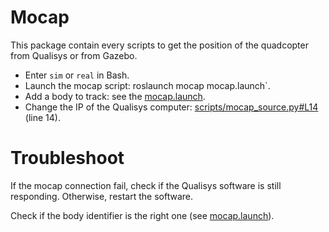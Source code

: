 # Mocap

This package contain every scripts to get the position of the quadcopter from Qualisys or from Gazebo.

* Enter `sim` or `real` in Bash.
* Launch the mocap script: roslaunch mocap mocap.launch`.
* Add a body to track: see the [mocap.launch](launch/mocap.launch).
* Change the IP of the Qualisys computer: [scripts/mocap_source.py#L14](scripts/mocap_source.py#L14) (line 14).

# Troubleshoot
If the mocap connection fail, check if the Qualisys software is still responding. Otherwise, restart the software.

Check if the body identifier is the right one (see [mocap.launch](launch/mocap.launch)).
